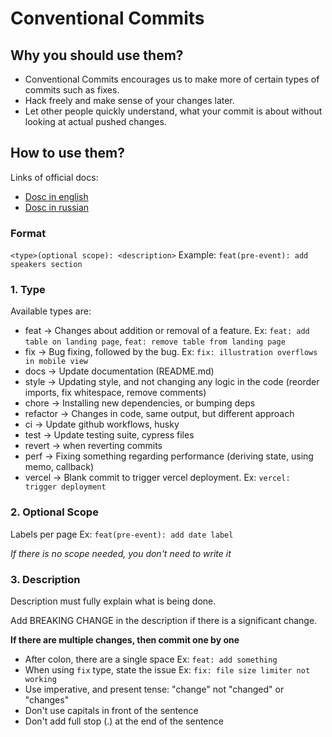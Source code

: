 # Conventional Commits

## Why you should use them?

- Conventional Commits encourages us to make more of certain types of commits such as fixes.
- Hack freely and make sense of your changes later.
- Let other people quickly understand, what your commit is about without looking at actual pushed changes.

## How to use them?

Links of official docs:
- [Dosc in english](https://www.conventionalcommits.org/en/v1.0.0/)
- [Dosc in russian](https://www.conventionalcommits.org/ru/v1.0.0/)

### Format
 
`<type>(optional scope): <description>`
Example: `feat(pre-event): add speakers section`
 
### 1. Type
 
Available types are:
 
- feat → Changes about addition or removal of a feature. Ex: `feat: add table on landing page`, `feat: remove table from landing page`
- fix → Bug fixing, followed by the bug. Ex: `fix: illustration overflows in mobile view`
- docs → Update documentation (README.md)
- style → Updating style, and not changing any logic in the code (reorder imports, fix whitespace, remove comments)
- chore → Installing new dependencies, or bumping deps
- refactor → Changes in code, same output, but different approach
- ci → Update github workflows, husky
- test → Update testing suite, cypress files
- revert → when reverting commits
- perf → Fixing something regarding performance (deriving state, using memo, callback)
- vercel → Blank commit to trigger vercel deployment. Ex: `vercel: trigger deployment`
 
### 2. Optional Scope
 
Labels per page Ex: `feat(pre-event): add date label`
 
*If there is no scope needed, you don't need to write it*
 
### 3. Description
 
Description must fully explain what is being done.
 
Add BREAKING CHANGE in the description if there is a significant change.
 
**If there are multiple changes, then commit one by one**
 
- After colon, there are a single space Ex: `feat: add something`
- When using `fix` type, state the issue Ex: `fix: file size limiter not working`
- Use imperative, and present tense: "change" not "changed" or "changes"
- Don't use capitals in front of the sentence
- Don't add full stop (.) at the end of the sentence